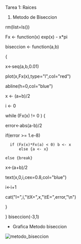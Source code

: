 
Tarea 1: Raices

1. Metodo de Biseccion 

rm(list=ls())

Fx <- function(x) exp(x) - x*pi

biseccion <- function(a,b) 

{

x<-seq(a,b,0.01)

plot(x,Fx(x),type="l",col="red")

abline(h=0,col="blue")


x <- (a+b)/2

i <- 0

while (Fx(x) != 0 ) 
{


   error<-abs(a-b)/2
   
   if(error >= 1.e-8)
   
      if (Fx(x)*Fx(a) < 0) b <- x 
          else {a <- x}
    
    else {break}
  
   x<-(a+b)/2
      
   text(x,0,i,cex=0.8,col="blue")
     
   i<-i+1
     
   cat("I=",i,"\tX=",x,"\tE=",error,"\n")

}

}
biseccion(-3,1)




- Grafica Metodo biseccion 




![metodo_biseccion](https://user-images.githubusercontent.com/46997659/52247924-e5bde900-28b9-11e9-9980-5f0a6189a55b.png)







